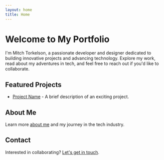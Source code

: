 ```yaml
---
layout: home
title: Home
---
```


# Welcome to My Portfolio

I'm Mitch Torkelson, a passionate developer and designer dedicated to building innovative projects and advancing technology. Explore my work, read about my adventures in tech, and feel free to reach out if you'd like to collaborate.

## Featured Projects

- [Project Name](/projects/project-name) - A brief description of an exciting project.

## About Me

Learn more [about me](/about) and my journey in the tech industry.

## Contact

Interested in collaborating? [Let's get in touch](mailto:mitchtorkelson@gmail.com).
